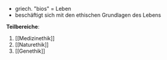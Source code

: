 - griech. "bios" = Leben
- beschäftigt sich mit den ethischen Grundlagen des Lebens

**Teilbereiche**:
1. [[Medizinethik]]
2. [[Naturethik]]
3. [[Genethik]]